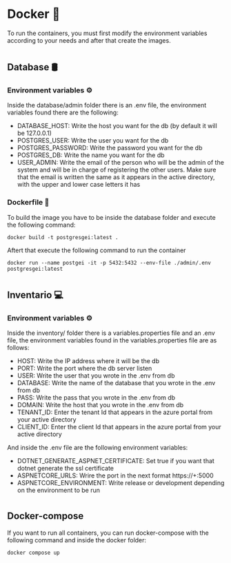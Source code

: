 # Docker 🐳

To run the containers, you must first modify the environment variables according to your needs and after that create the images.
#

## Database 🛢

### Environment variables ⚙

Inside the database/admin folder there is an .env file, the environment variables found there are the following:

* DATABASE_HOST: Write the host you want for the db (by default it will be 127.0.0.1)
* POSTGRES_USER: Write the user you want for the db
* POSTGRES_PASSWORD: Write the password you want for the db
* POSTGRES_DB: Write the name you want for the db
* USER_ADMIN: Write the email of the person who will be the admin of the system and will be in charge of registering the other users. Make sure that the email is written the same as it appears in the active directory, with the upper and lower case letters it has

### Dockerfile 🚀

To build the image you have to be inside the database folder and execute the following command:

```
docker build -t postgresgei:latest .
```
 
Aftert that execute the following command to run the container

```
docker run --name postgei -it -p 5432:5432 --env-file ./admin/.env postgresgei:latest
```
#

## Inventario 💻

### Environment variables ⚙

Inside the inventory/ folder there is a variables.properties file and an .env file, the environment variables found in the variables.properties file are as follows:

* HOST: Write the IP address where it will be the db
* PORT: Write the port where the db server listen
* USER: Write the user that you wrote in the .env from db
* DATABASE: Write the name of the database that you wrote in the .env from db
* PASS: Write the pass that you wrote in the .env from db
* DOMAIN: Write the host that you wrote in the .env from db
* TENANT_ID: Enter the tenant Id that appears in the azure portal from your active directory
* CLIENT_ID: Enter the client Id that appears in the azure portal from your active directory

And inside the .env file are the following environment variables:

* DOTNET_GENERATE_ASPNET_CERTIFICATE: Set true if you want that dotnet generate the ssl certificate
* ASPNETCORE_URLS: Wrire the port in the next format https://+:5000
* ASPNETCORE_ENVIRONMENT: Write release or development depending on the environment to be run
#
## Docker-compose
If you want to run all containers, you can run docker-compose with the following command and inside the docker folder:

```
docker compose up
```
